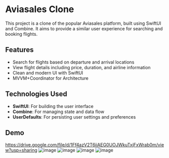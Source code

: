 # Aviasales Clone

This project is a clone of the popular Aviasales platform, built using SwiftUI and Combine. It aims to provide a similar user experience for searching and booking flights.

## Features

- Search for flights based on departure and arrival locations
- View flight details including price, duration, and airline information
- Clean and modern UI with SwiftUI
- MVVM+Coordinator for Architecture

## Technologies Used

- **SwiftUI**: For building the user interface
- **Combine**: For managing state and data flow
- **UserDefaults**: For persisting user settings and preferences

## Demo
https://drive.google.com/file/d/1Ff4azV2T6iiAEG0UOJWkuTxjFxWrab0m/view?usp=sharing
![image](https://github.com/leilatl/aviasalesCloneTestTask/assets/46998891/1606932c-ff66-4eb1-bc04-501ecbf13509)
![image](https://github.com/leilatl/aviasalesCloneTestTask/assets/46998891/2ccf798e-a308-4de2-9177-98e01d05387e)
![image](https://github.com/leilatl/aviasalesCloneTestTask/assets/46998891/23e51970-87d4-4073-aafd-ff8600a5fb2d)
![image](https://github.com/leilatl/aviasalesCloneTestTask/assets/46998891/066c4538-813d-4883-894d-297d739f89a0)

